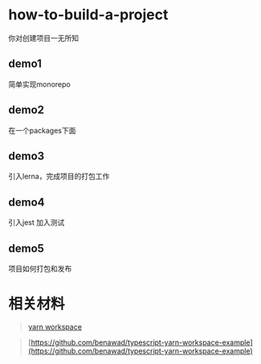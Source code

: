 # how-to-build-a-project

你对创建项目一无所知

## demo1 

简单实现monorepo

## demo2

在一个packages下面

## demo3

引入lerna，完成项目的打包工作

## demo4

引入jest 加入测试

## demo5

项目如何打包和发布

# 相关材料

> [yarn workspace](https://yarnpkg.com/zh-Hans/docs/cli/workspace)

> [https://github.com/benawad/typescript-yarn-workspace-example](https://github.com/benawad/typescript-yarn-workspace-example)
